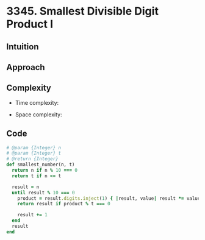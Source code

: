 # 3345. Smallest Divisible Digit Product I

## Intuition

## Approach
<!-- Describe your approach to solving the problem. -->

## Complexity

- Time complexity:
<!-- Add your time complexity here, e.g. $$O(n)$$ -->

- Space complexity:
<!-- Add your space complexity here, e.g. $$O(n)$$ -->

## Code

```ruby
# @param {Integer} n
# @param {Integer} t
# @return {Integer}
def smallest_number(n, t)
  return n if n % 10 === 0
  return t if n <= t

  result = n
  until result % 10 === 0
    product = result.digits.inject(1) { |result, value| result *= value }
    return result if product % t === 0

    result += 1
  end
  result
end
```
